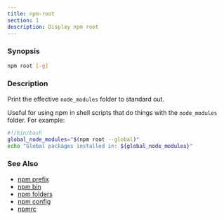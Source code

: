 ```yaml
---
title: npm-root
section: 1
description: Display npm root
---
```


### Synopsis

``` bash
npm root [-g]
```

### Description

Print the effective `node_modules` folder to standard out.

Useful for using npm in shell scripts that do things with the
`node_modules` folder.  For example:

``` bash
#!/bin/bash
global_node_modules="$(npm root --global)"
echo "Global packages installed in: ${global_node_modules}"
```

### See Also

* [npm prefix](/commands/npm-prefix)
* [npm bin](/commands/npm-bin)
* [npm folders](/configuring-npm/folders)
* [npm config](/commands/npm-config)
* [npmrc](/configuring-npm/npmrc)
